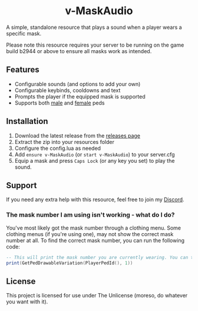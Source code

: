 # <center>v-MaskAudio </center>

A simple, standalone resource that plays a sound when a player wears a specific mask.

Please note this resource requires your server to be running on the game build b2944 or above to ensure all masks work as intended.

## Features

- Configurable sounds (and options to add your own)
- Configurable keybinds, cooldowns and text
- Prompts the player if the equipped mask is supported
- Supports both [male](https://youtu.be/-2h1is1p_os) and [female](https://youtu.be/KGJcedVEk64) peds

## Installation

1. Download the latest release from the [releases page](https://github.com/ItsJunction/v-MaskAudio/releases)
2. Extract the zip into your resources folder
3. Configure the config.lua as needed
4. Add `ensure v-MaskAudio` (or `start v-MaskAudio`) to your server.cfg
5. Equip a mask and press `Caps Lock` (or any key you set) to play the sound.

## Support
If you need any extra help with this resource, feel free to join my [Discord](https://discord.gg/PCJxgmtgSk).

### The mask number I am using isn't working - what do I do?
You've most likely got the mask number through a clothing menu. Some clothing menus (if you're using one), may not show the correct mask number at all. To find the correct mask number, you can run the following code:
```lua
-- This will print the mask number you are currently wearing. You can then use this number in the config.lua.
print(GetPedDrawableVariation(PlayerPedId(), 1))
```

## License
This project is licensed for use under The Unlicense (moreso, do whatever you want with it).

